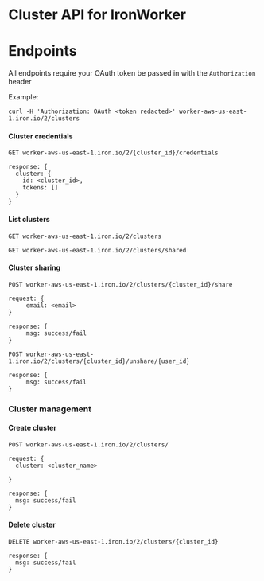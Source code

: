 Cluster API for IronWorker
========

Endpoints
=========

All endpoints require your OAuth token be passed in with the ```Authorization``` header

Example:
```
curl -H 'Authorization: OAuth <token redacted>' worker-aws-us-east-1.iron.io/2/clusters
```

#### Cluster credentials
```
GET worker-aws-us-east-1.iron.io/2/{cluster_id}/credentials

response: {
  cluster: {
    id: <cluster_id>,
    tokens: []
  }
}
```

#### List clusters
```
GET worker-aws-us-east-1.iron.io/2/clusters
```

```
GET worker-aws-us-east-1.iron.io/2/clusters/shared
```

#### Cluster sharing

```
POST worker-aws-us-east-1.iron.io/2/clusters/{cluster_id}/share

request: {
     email: <email>
}

response: {
     msg: success/fail
}
```

```
POST worker-aws-us-east-1.iron.io/2/clusters/{cluster_id}/unshare/{user_id}

response: {
     msg: success/fail
}
```

### Cluster management

#### Create cluster

```
POST worker-aws-us-east-1.iron.io/2/clusters/

request: {
  cluster: <cluster_name>

}

response: {
  msg: success/fail
}
```

#### Delete cluster

```
DELETE worker-aws-us-east-1.iron.io/2/clusters/{cluster_id}

response: {
  msg: success/fail
}
```
